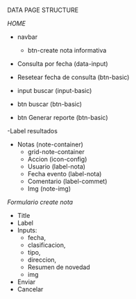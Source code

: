 DATA PAGE STRUCTURE

*HOME*

- navbar
  -  btn-create nota informativa

- Consulta por fecha (data-input)
- Resetear fecha de consulta (btn-basic)
- input buscar (input-basic)
- btn buscar (btn-basic)

- btn Generar reporte (btn-basic)

-Label resultados

- Notas (note-container)
   - grid-note-container 
    - Accion (icon-config)
    - Usuario (label-nota)
    - Fecha evento (label-nota)
  - Comentario (label-commet)
  - Img (note-img)

*Formulario create nota*

- Title
- Label
- Inputs: 
  - fecha, 
  - clasificacion,
  - tipo, 
  - direccion,
  - Resumen de novedad
  - img
- Enviar
- Cancelar